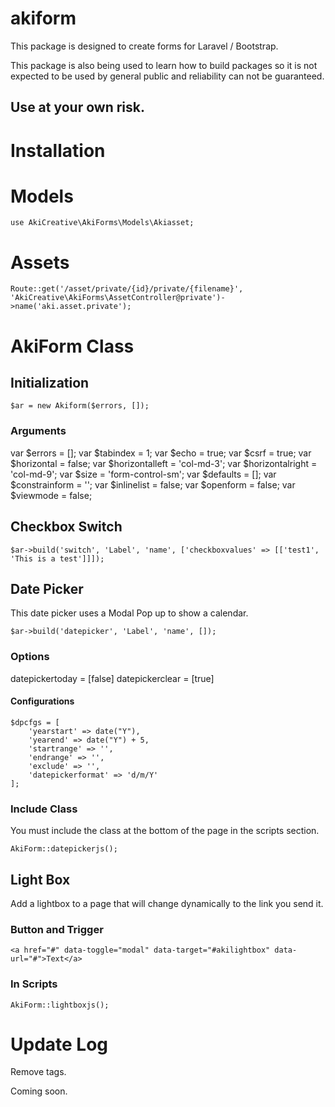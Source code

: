 # akiform

This package is designed to create forms for Laravel / Bootstrap. 

This package is also being used to learn how to build packages so it is not expected to be used by general public and reliability can not be guaranteed.

## Use at your own risk.

# Installation

# Models

```
use AkiCreative\AkiForms\Models\Akiasset;
```

# Assets

```
Route::get('/asset/private/{id}/private/{filename}', 'AkiCreative\AkiForms\AssetController@private')->name('aki.asset.private');
```

# AkiForm Class

## Initialization

```
$ar = new Akiform($errors, []);
```

### Arguments

var $errors = [];
var $tabindex = 1;
var $echo = true;
var $csrf = true;
var $horizontal = false;
var $horizontalleft = 'col-md-3';
var $horizontalright = 'col-md-9';
var $size = 'form-control-sm';
var $defaults = [];
var $constrainform = '';
var $inlinelist = false;
var $openform = false;
var $viewmode = false;

## Checkbox Switch

```
$ar->build('switch', 'Label', 'name', ['checkboxvalues' => [['test1', 'This is a test']]]);
```

## Date Picker

This date picker uses a Modal Pop up to show a calendar. 

```
$ar->build('datepicker', 'Label', 'name', []);
```

### Options

datepickertoday = [false]
datepickerclear = [true]

#### Configurations

```
$dpcfgs = [
	'yearstart' => date("Y"),
	'yearend' => date("Y") + 5,
	'startrange' => '',
	'endrange' => '',
	'exclude' => '',
	'datepickerformat' => 'd/m/Y'
];
```

### Include Class

You must include the class at the bottom of the page in the scripts section.

```
AkiForm::datepickerjs();
```
## Light Box

Add a lightbox to a page that will change dynamically to the link you send it.

### Button and Trigger

```
<a href="#" data-toggle="modal" data-target="#akilightbox" data-url="#">Text</a>
```

### In Scripts

```
AkiForm::lightboxjs();
```

# Update Log

Remove tags.


Coming soon.
